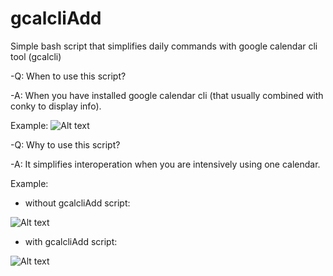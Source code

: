 # gcalcliAdd
Simple bash script that simplifies daily commands with google calendar cli tool (gcalcli)

-Q: When to use this script?

-A: When you have installed google calendar cli (that usually combined with conky to display info).

Example:
![Alt text](https://raw.githubusercontent.com/dmytroshytyi/gcalcliAdd/master/pics/Selection_181.jpg "gcalcli + conky ")

-Q: Why to use this script?

-A: It simplifies interoperation when you are intensively using one calendar.

Example:

- without gcalcliAdd script:

![Alt text](https://raw.githubusercontent.com/dmytroshytyi/gcalcliAdd/master/pics/Selection_182.jpg "gcalcli raw")

- with gcalcliAdd script:

![Alt text](https://raw.githubusercontent.com/dmytroshytyi/gcalcliAdd/master/pics/Selection_183.jpg "gcalcli raw")
